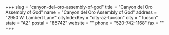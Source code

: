 +++
slug = "canyon-del-oro-assembly-of-god"
title = "Canyon del Oro Assembly of God"
name = "Canyon del Oro Assembly of God"
address = "2950 W. Lambert Lane"
cityIndexKey = "city-az-tucson"
city = "Tucson"
state = "AZ"
postal = "85742"
website = ""
phone = "520-742-1168"
fax = ""
+++
